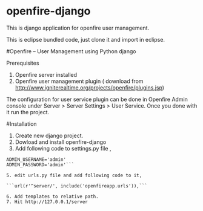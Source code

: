# openfire-django
This is django application for openfire user management. 

This is eclipse bundled code, just clone it and import in eclipse.
 
#Openfire – User Management using Python django

Prerequisites

1. Openfire server installed
2. Openfire user management plugin ( download from http://www.igniterealtime.org/projects/openfire/plugins.jsp)

The configuration for user service plugin can be done in Openfire Admin console under Server > Server Settings > User Service. Once you done with it run the project.

#Installation

1. Create new django project.
3. Dowload and install openfire-django 
4. Add following code to settings.py file ,

```OPENFIRE_SERVER='http://vspl011:9090/'
ADMIN_USERNAME='admin'
ADMIN_PASSWORD='admin'```

5. edit urls.py file and add following code to it,

```url(r'^server/', include('openfireapp.urls')),```

6. Add templates to relative path.
7. Hit http://127.0.0.1/server

